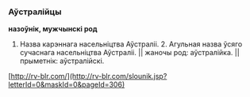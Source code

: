 ### Аўстралійцы
**назоўнік, мужчынскі род**

1. Назва карэннага насельніцтва Аўстраліі. 2. Агульная назва ўсяго сучаснага насельніцтва Аўстраліі. || жаночы род: аўстралійка. || прыметнік: аўстралійскі.

<a rel="author">[http://rv-blr.com/](http://rv-blr.com/slounik.jsp?letterId=0&maskId=0&pageId=306)</a>
